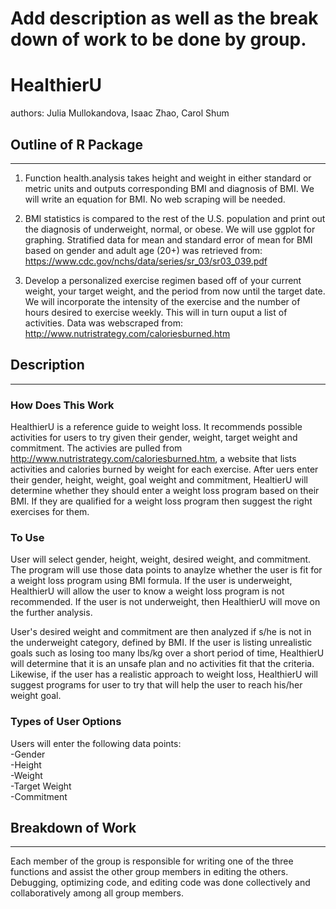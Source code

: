 # Add description as well as the break down of work to be done by group. 


# HealthierU
authors: Julia Mullokandova, Isaac Zhao, Carol Shum

## Outline of R Package
---
1. Function health.analysis takes height and weight in either standard or metric units and outputs corresponding BMI and diagnosis of BMI. We will write an equation for BMI. No web scraping will be needed.

2. BMI statistics is compared to the rest of the U.S. population and print out the diagnosis of underweight, normal, or obese. We will use ggplot for graphing. Stratified data for mean and standard error of mean for BMI based on gender and adult age (20+) was retrieved from: https://www.cdc.gov/nchs/data/series/sr_03/sr03_039.pdf

3. Develop a personalized exercise regimen based off of your current weight, your target weight, and the period from now until the target date. We will incorporate the intensity of the exercise and the number of hours desired to exercise weekly. This will in turn ouput a list of activities. Data was webscraped from: http://www.nutristrategy.com/caloriesburned.htm


## Description
---
### How Does This Work
HealthierU is a reference guide to weight loss. It recommends possible activities for users to try given their gender, weight, target weight and commitment. The activies are pulled from http://www.nutristrategy.com/caloriesburned.htm, a website that lists activities and calories burned by weight for each exercise. After uers enter their gender, height, weight, goal weight and commitment, HealtierU will determine whether they should enter a weight loss program based on their BMI. If they are qualified for a weight loss program then suggest the right exercises for them. 

### To Use
User will select gender, height, weight, desired weight, and commitment. The program will use those data points to anaylze whether the user is fit for a weight loss program using BMI formula. If the user is underweight, HealthierU will allow the user to know a weight loss program is not recommended. If the user is not underweight, then HealthierU will move on the further analysis. 

User's desired weight and commitment are then analyzed if s/he is not in the underweight category, defined by BMI. If the user is listing unrealistic goals such as losing too many lbs/kg over a short period of time, HealthierU will determine that it is an unsafe plan and no activities fit that the criteria. Likewise, if the user has a realistic approach to weight loss, HealthierU will suggest programs for user to try that will help the user to reach his/her weight goal. 

### Types of User Options
Users will enter the following data points: <br />
  -Gender <br />
  -Height <br />
  -Weight <br />
  -Target Weight <br />
  -Commitment 


## Breakdown of Work
---
Each member of the group is responsible for writing one of the three functions and assist the other group members in editing the others. 
Debugging, optimizing code, and editing code was done collectively and collaboratively among all group members.
